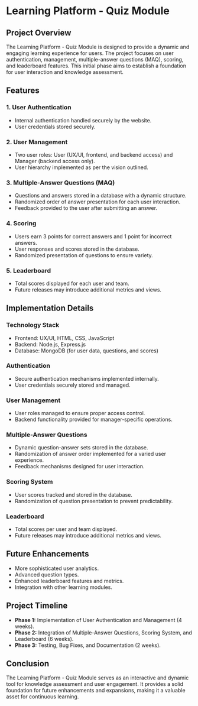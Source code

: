 # Learning Platform - Quiz Module

## Project Overview

The Learning Platform - Quiz Module is designed to provide a dynamic and engaging learning experience for users. The project focuses on user authentication, management, multiple-answer questions (MAQ), scoring, and leaderboard features. This initial phase aims to establish a foundation for user interaction and knowledge assessment.

## Features

### 1. User Authentication

- Internal authentication handled securely by the website.
- User credentials stored securely.

### 2. User Management

- Two user roles: User (UX/UI, frontend, and backend access) and Manager (backend access only).
- User hierarchy implemented as per the vision outlined.

### 3. Multiple-Answer Questions (MAQ)

- Questions and answers stored in a database with a dynamic structure.
- Randomized order of answer presentation for each user interaction.
- Feedback provided to the user after submitting an answer.

### 4. Scoring

- Users earn 3 points for correct answers and 1 point for incorrect answers.
- User responses and scores stored in the database.
- Randomized presentation of questions to ensure variety.

### 5. Leaderboard

- Total scores displayed for each user and team.
- Future releases may introduce additional metrics and views.

## Implementation Details

### Technology Stack

- Frontend: UX/UI, HTML, CSS, JavaScript
- Backend: Node.js, Express.js
- Database: MongoDB (for user data, questions, and scores)

### Authentication

- Secure authentication mechanisms implemented internally.
- User credentials securely stored and managed.

### User Management

- User roles managed to ensure proper access control.
- Backend functionality provided for manager-specific operations.

### Multiple-Answer Questions

- Dynamic question-answer sets stored in the database.
- Randomization of answer order implemented for a varied user experience.
- Feedback mechanisms designed for user interaction.

### Scoring System

- User scores tracked and stored in the database.
- Randomization of question presentation to prevent predictability.

### Leaderboard

- Total scores per user and team displayed.
- Future releases may introduce additional metrics and views.

## Future Enhancements

- More sophisticated user analytics.
- Advanced question types.
- Enhanced leaderboard features and metrics.
- Integration with other learning modules.

## Project Timeline

- **Phase 1:** Implementation of User Authentication and Management (4 weeks).
- **Phase 2:** Integration of Multiple-Answer Questions, Scoring System, and Leaderboard (6 weeks).
- **Phase 3:** Testing, Bug Fixes, and Documentation (2 weeks).

## Conclusion

The Learning Platform - Quiz Module serves as an interactive and dynamic tool for knowledge assessment and user engagement. It provides a solid foundation for future enhancements and expansions, making it a valuable asset for continuous learning.
